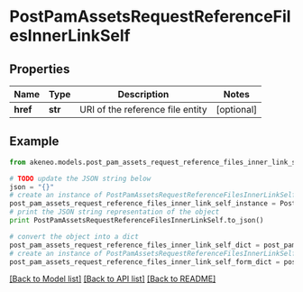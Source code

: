 # PostPamAssetsRequestReferenceFilesInnerLinkSelf


## Properties
Name | Type | Description | Notes
------------ | ------------- | ------------- | -------------
**href** | **str** | URI of the reference file entity | [optional] 

## Example

```python
from akeneo.models.post_pam_assets_request_reference_files_inner_link_self import PostPamAssetsRequestReferenceFilesInnerLinkSelf

# TODO update the JSON string below
json = "{}"
# create an instance of PostPamAssetsRequestReferenceFilesInnerLinkSelf from a JSON string
post_pam_assets_request_reference_files_inner_link_self_instance = PostPamAssetsRequestReferenceFilesInnerLinkSelf.from_json(json)
# print the JSON string representation of the object
print PostPamAssetsRequestReferenceFilesInnerLinkSelf.to_json()

# convert the object into a dict
post_pam_assets_request_reference_files_inner_link_self_dict = post_pam_assets_request_reference_files_inner_link_self_instance.to_dict()
# create an instance of PostPamAssetsRequestReferenceFilesInnerLinkSelf from a dict
post_pam_assets_request_reference_files_inner_link_self_form_dict = post_pam_assets_request_reference_files_inner_link_self.from_dict(post_pam_assets_request_reference_files_inner_link_self_dict)
```
[[Back to Model list]](../README.md#documentation-for-models) [[Back to API list]](../README.md#documentation-for-api-endpoints) [[Back to README]](../README.md)


